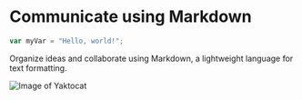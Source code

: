 # Communicate using Markdown

``` javascript
var myVar = "Hello, world!";
```
Organize ideas and collaborate using Markdown, a lightweight language for text formatting.

![Image of Yaktocat](https://octodex.github.com/images/yaktocat.png)

